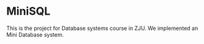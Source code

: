 # MiniSQL
This is the project for Database systems course in ZJU.
We implemented an Mini Database system. 
